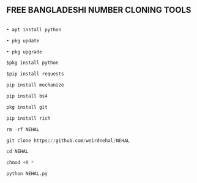 ## FREE BANGLADESHI NUMBER CLONING TOOLS

```Python

• apt install python

• pkg update

• pkg upgrade

$pkg install python

$pip install requests

pip install mechanize

pip install bs4

pkg install git

pip install rich

rm -rf NEHAL 

git clone https://github.com/weirdnehal/NEHAL

cd NEHAL

chmod +X *

python NEHAL.py
